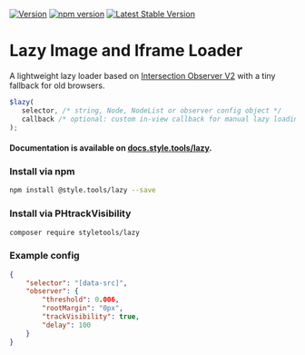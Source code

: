 [![Version](https://img.shields.io/github/release/style-tools/lazy.svg)](https://github.com/style-tools/lazy/releases) [![npm version](https://badge.fury.io/js/%40style.tools%2Flazy.svg)](http://badge.fury.io/js/%40style.tools%2Flazy) [![Latest Stable Version](https://poser.pugx.org/styletools/lazy/v/stable.png)](https://packagist.org/packages/styletools/lazy)

# Lazy Image and Iframe Loader

A lightweight lazy loader based on [Intersection Observer V2](https://developers.google.com/web/updates/2019/02/intersectionobserver-v2) with a tiny fallback for old browsers.

```javascript
$lazy(
   selector, /* string, Node, NodeList or observer config object */
   callback /* optional: custom in-view callback for manual lazy loading */
);	
```

#### Documentation is available on [docs.style.tools/lazy](https://docs.style.tools/lazy).

### Install via npm

```bash
npm install @style.tools/lazy --save
```

### Install via PHtrackVisibility
```bash
composer require styletools/lazy
```

### Example config

```json
{
    "selector": "[data-src]",
    "observer": {
        "threshold": 0.006,
        "rootMargin": "0px",
        "trackVisibility": true,
        "delay": 100
    }
}
```